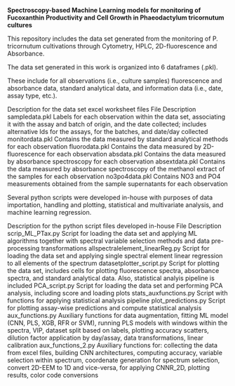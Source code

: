 **Spectroscopy-based Machine Learning models for monitoring of Fucoxanthin Productivity and Cell Growth in Phaeodactylum tricornutum cultures**


This repository includes the data set generated from the monitoring of P. tricornutum cultivations through Cytometry, HPLC, 2D-fluorescence and Absorbance.

The data set generated in this work is organized into 6 dataframes (.pkl).

These include for all observations (i.e., culture samples) fluorescence and absorbance data, standard analytical data, and information data (i.e., date, assay type, etc.).

Description for the data set excel worksheet files
File	Description
sampledata.pkl	Labels for each observation within the data set, associating it with the assay and batch of origin, and the date collected; includes alternative Ids for the assays, for the batches, and date/day collected
monitordata.pkl	Contains the data measured by standard analytical methods for each observation
fluorodata.pkl	Contains the data measured by 2D-fluorescence for each observation
absdata.pkl	Contains the data measured by absorbance spectroscopy for each observation
absextdata.pkl	Contains the data measured by absorbance spectroscopy of the methanol extract of the samples for each observation
no3po4data.pkl	Contains NO3 and PO4 measurements obtained from the sample supernatants for each observation

Several python scripts were developed in-house with purposes of data importation, handling and plotting, statistical and multivariate analysis, and machine learning regression.

Description for the python script files developed in-house
File	Description
scrip_ML_PTax.py	Script for loading the data set and applying ML algorithms together with spectral variable selection methods and data pre-processing transformations
allspectralelement_linearReg.py	Script for loading the data set and applying single spectral element linear regression to all elements of the spectrum
datasetplotter_script.py	Script for plotting the data set, includes cells for plotting fluorescence spectra, absorbance spectra, and standard analytical data. Also, statistical analyis pipeline is included
PCA_script.py	Script for loading the data set and performing PCA analysis, including score and loading plots
stats_auxfunctions.py	Script with functions for applying statistical analysis pipeline
plot_predictions.py	Script for plotting assay-wise predictions and compute statistical analysis
aux_functions.py	Auxiliary functions for data augmentation, fitting ML model (CNN, PLS, XGB, RFR or SVM), running PLS models with windows within the spectra, VIP, dataset split based on labels, plotting accuracy scatters, dilution factor application by day/assay, data transformations, linear calibration
aux_functions_2.py	Auxiliary functions for: collecting the data from excel files, building CNN architectures, computing accuracy, variable selection within spectrum, coordenate generation for spectrum selection, convert 2D-EEM to 1D and vice-versa, for applying CNNR_2D, plotting results, color code conversions

